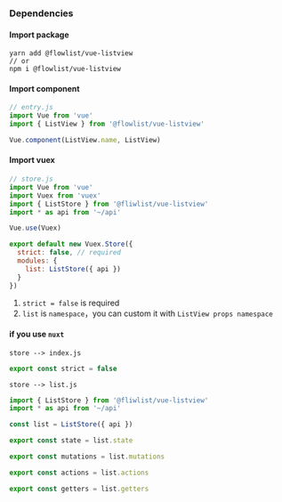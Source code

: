 ### Dependencies

#### Import package
```shell script
yarn add @flowlist/vue-listview
// or
npm i @flowlist/vue-listview
```

#### Import component
```javascript
// entry.js
import Vue from 'vue'
import { ListView } from '@flowlist/vue-listview'

Vue.component(ListView.name, ListView)
```

#### Import vuex
```javascript
// store.js
import Vue from 'vue'
import Vuex from 'vuex'
import { ListStore } from '@fliwlist/vue-listview'
import * as api from '~/api'

Vue.use(Vuex)

export default new Vuex.Store({
  strict: false, // required
  modules: {
    list: ListStore({ api })
  }
})
```

1. `strict = false` is required
2. `list` is `namespace`，you can custom it with `ListView props namespace`

#### if you use `nuxt`
`store --> index.js`
```javascript
export const strict = false
```
`store --> list.js`
```javascript
import { ListStore } from '@fliwlist/vue-listview'
import * as api from '~/api'

const list = ListStore({ api })

export const state = list.state

export const mutations = list.mutations

export const actions = list.actions

export const getters = list.getters
```
